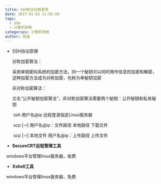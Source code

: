 ```yaml
---
title: SSH协议远程登录
date: 2017-01-03 11:02:09
tags:
  - SSH
  - 计算机网络
categories: 计算机网络
author: 吴迪
---
```


- SSH协议原理

  对称加密算法：

   	采用单钥密码系统的加密方法，同一个秘钥可以同时用作信息的加密和解密，这种加密方法成为对称加密，也称为单秘钥加密 

  非对称加密算法：

   	又名“公开秘钥加密算法”，非对称加密算法需要两个秘钥：公开秘钥和私有秘钥 

  ​	ssh 用户名@ip  远程登录指定Linux服务器 

  ​	scp [-r] 用户名@ip：文件路径 本地路径  下载文件 

  ​	scp [-r] 本地文件 用户名@ip：上传路径  上传文件 

- **SecureCRT远程管理工具**

​       windows平台管理linux服务器，收费 

- **Xshell工具**

​       windows平台管理linux服务器，免费

